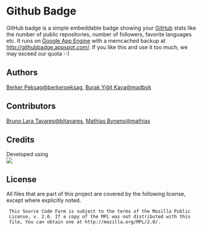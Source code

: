 # Github Badge

GitHub badge is a simple embeddable badge showing your [GitHub](http://github.com/) stats like the number of public repositories, number of followers, favorite languages etc.
It runs on [Google App Engine](http://code.google.com/appengine/) with a memcached backup at http://githubbadge.appspot.com/. If you like this and use it too much, we may exceed our quota :-)

## Authors
[Berker Peksag](https://github.com/berkerpeksag)[@berkerpeksag](http://twitter.com/berkerpeksag),
[Burak Yiğit Kaya](https://github.com/BYK)[@madbyk](http://twitter.com/madbyk)

## Contributors
[Bruno Lara Tavares](https://github.com/bltavares)[@bltavares](http://twitter.com/bltavares),
[Mathias Bynens](https://github.com/mathiasbynens)[@mathias](http://twitter.com/mathias)

## Credits
Developed using  
[![](http://www.jetbrains.com/img/logos/pycharm_logo142x29.gif)](http://www.jetbrains.com/pycharm/)

## License
All files that are part of this project are covered by the following license, except where explicitly noted.

     This Source Code Form is subject to the terms of the Mozilla Public 
     License, v. 2.0. If a copy of the MPL was not distributed with this 
     file, You can obtain one at http://mozilla.org/MPL/2.0/. 
